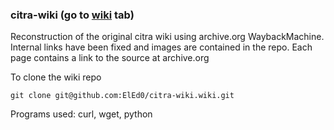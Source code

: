 ### citra-wiki (go to  [wiki](https://github.com/ElEd0/citra-wiki/wiki) tab)

Reconstruction of the original citra wiki using archive.org WaybackMachine.
Internal links have been fixed and images are contained in the repo.
Each page contains a link to the source at archive.org

To clone the wiki repo
```
git clone git@github.com:ElEd0/citra-wiki.wiki.git
```
Programs used: curl, wget, python
